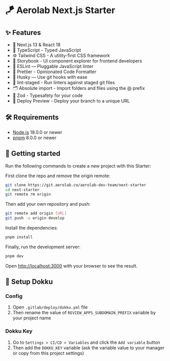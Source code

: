 # 🪁 Aerolab Next.js Starter

## ✨ Features

- 🚀 Next.js 13 & React 18
- 📝 TypeScript - Typed JavaScript
- ⚙️ Tailwind CSS - A utility-first CSS framework
- 🍓 Storybook - UI component explorer for frontend developers
- 📏 ESLint — Pluggable JavaScript linter
- 💖 Prettier - Opinionated Code Formatter
- 🐶 Husky — Use git hooks with ease
- 🚫 lint-staged - Run linters against staged git files
- 🗂 Absolute import - Import folders and files using the @ prefix
- 🤩 Zod - Typesafety for your code
- 🚀 Deploy Preview - Deploy your branch to a unique URL

## 🛠 Requirements

- [Node.js](https://nodejs.org/en/) 18.0.0 or newer
- [pnpm](https://pnpm.io/) 8.0.0 or newer

## 🚀 Getting started

Run the following commands to create a new project with this Starter:

First clone the repo and remove the origin remote:

```bash
git clone https://git.aerolab.co/aerolab-dev-team/next-starter
cd next-starter
git remote rm origin
```

Then add your own repository and push:

```bash
git remote add origin [URL]
git push -u origin develop
```

Install the dependencies:

```bash
pnpm install
```

Finally, run the development server:

```bash
pnpm dev
```
Open [http://localhost:3000](http://localhost:3000) with your browser to see the result.

## 🐳 Setup Dokku

### Config

1. Open `.gitlab/deploy/dokku.yml` file
2. Then rename the value of `REVIEW_APPS_SUBDOMAIN_PREFIX` variable by your project name

### Dokku Key

1. Go to `Settings > CI/CD > Variables` and click the `Add variable` button
2. Then add the `DOKKU_KEY` variable (ask the variable value to your manager or copy from this project settings)
